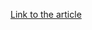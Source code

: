 [Link to the article](https://securityaffairs.com/174353/apt/china-linked-apt-group-winnti-targets-japanese-orgs.html)
